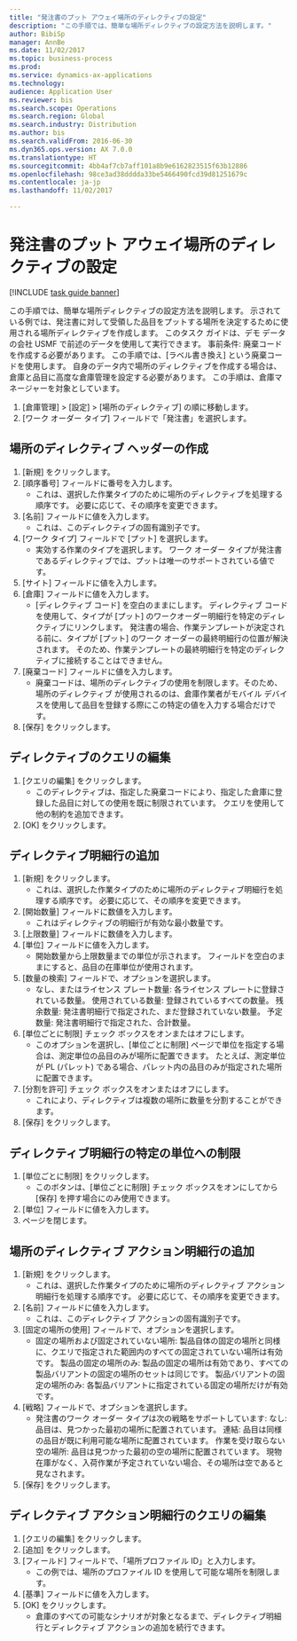 ```yaml
--- 
title: "発注書のプット アウェイ場所のディレクティブの設定"
description: "この手順では、簡単な場所ディレクティブの設定方法を説明します。"
author: BibiSp
manager: AnnBe
ms.date: 11/02/2017
ms.topic: business-process
ms.prod: 
ms.service: dynamics-ax-applications
ms.technology: 
audience: Application User
ms.reviewer: bis
ms.search.scope: Operations
ms.search.region: Global
ms.search.industry: Distribution
ms.author: bis
ms.search.validFrom: 2016-06-30
ms.dyn365.ops.version: AX 7.0.0
ms.translationtype: HT
ms.sourcegitcommit: 4bb4af7cb7aff101a8b9e6162823515f63b12886
ms.openlocfilehash: 98ce3ad38dddda33be5466490fcd39d81251679c
ms.contentlocale: ja-jp
ms.lasthandoff: 11/02/2017

---
```

# <a name="set-up-a-location-directive-for-purchase-order-put-away"></a>発注書のプット アウェイ場所のディレクティブの設定

[!INCLUDE [task guide banner](../../includes/task-guide-banner.md)]

この手順では、簡単な場所ディレクティブの設定方法を説明します。 示されている例では、発注書に対して受領した品目をプットする場所を決定するために使用される場所ディレクティブを作成します。 このタスク ガイドは、デモ データの会社 USMF で前述のデータを使用して実行できます。 事前条件: 廃棄コードを作成する必要があります。 この手順では、[ラベル書き換え] という廃棄コードを使用します。 自身のデータ内で場所のディレクティブを作成する場合は、倉庫と品目に高度な倉庫管理を設定する必要があります。  この手順は、倉庫マネージャーを対象としています。

1. [倉庫管理] > [設定] > [場所のディレクティブ] の順に移動します。
2. [ワーク オーダー タイプ] フィールドで「発注書」を選択します。

## <a name="create-a-location-directive-header"></a>場所のディレクティブ ヘッダーの作成
1. [新規] をクリックします。
2. [順序番号] フィールドに番号を入力します。
    * これは、選択した作業タイプのために場所のディレクティブを処理する順序です。 必要に応じて、その順序を変更できます。  
3. [名前] フィールドに値を入力します。
    * これは、このディレクティブの固有識別子です。  
4. [ワーク タイプ] フィールドで [プット] を選択します。
    * 実効する作業のタイプを選択します。 ワーク オーダー タイプが発注書であるディレクティブでは、プットは唯一のサポートされている値です。  
5. [サイト] フィールドに値を入力します。
6. [倉庫] フィールドに値を入力します。
    * [ディレクティブ コード] を空白のままにします。  ディレクティブ コードを使用して、タイプが [プット] のワークオーダー明細行を特定のディレクティブにリンクします。 発注書の場合、作業テンプレートが決定される前に、タイプが [プット] のワーク オーダーの最終明細行の位置が解決されます。 そのため、作業テンプレートの最終明細行を特定のディレクティブに接続することはできません。   
7. [廃棄コード] フィールドに値を入力します。
    * 廃棄コードは、場所のディレクティブの使用を制限します。そのため、場所のディレクティブ が使用されるのは、倉庫作業者がモバイル デバイスを使用して品目を登録する際にこの特定の値を入力する場合だけです。  
8. [保存] をクリックします。

## <a name="edit-the-query-for-directive"></a>ディレクティブのクエリの編集
1. [クエリの編集] をクリックします。
    * このディレクティブは、指定した廃棄コードにより、指定した倉庫に登録した品目に対しての使用を既に制限されています。 クエリを使用して他の制約を追加できます。  
2. [OK] をクリックします。

## <a name="add-directive-lines"></a>ディレクティブ明細行の追加
1. [新規] をクリックします。
    * これは、選択した作業タイプのために場所のディレクティブ明細行を処理する順序です。 必要に応じて、その順序を変更できます。  
2. [開始数量] フィールドに数値を入力します。
    * これはディレクティブの明細行が有効な最小数量です。  
3. [上限数量] フィールドに数値を入力します。
4. [単位] フィールドに値を入力します。
    * 開始数量から上限数量までの単位が示されます。 フィールドを空白のままにすると、品目の在庫単位が使用されます。  
5. [数量の検索] フィールドで、オプションを選択します。
    * なし、またはライセンス プレート数量: 各ライセンス プレートに登録されている数量。 使用されている数量: 登録されているすべての数量。 残余数量: 発注書明細行で指定された、まだ登録されていない数量。 予定数量: 発注書明細行で指定された、合計数量。  
6. [単位ごとに制限] チェック ボックスをオンまたはオフにします。
    * このオプションを選択し、[単位ごとに制限] ページで単位を指定する場合は、測定単位の品目のみが場所に配置できます。 たとえば、測定単位が PL (パレット) である場合、パレット内の品目のみが指定された場所に配置できます。  
7. [分割を許可] チェック ボックスをオンまたはオフにします。
    * これにより、ディレクティブは複数の場所に数量を分割することができます。  
8. [保存] をクリックします。

## <a name="restrict-the-directive-line-to-a-specific-unit"></a>ディレクティブ明細行の特定の単位への制限
1. [単位ごとに制限] をクリックします。
    * このボタンは、[単位ごとに制限] チェック ボックスをオンにしてから [保存] を押す場合にのみ使用できます。  
2. [単位] フィールドに値を入力します。
3. ページを閉じます。

## <a name="add-a-location-directive-action-line"></a>場所のディレクティブ アクション明細行の追加
1. [新規] をクリックします。
    * これは、選択した作業タイプのために場所のディレクティブ アクション明細行を処理する順序です。 必要に応じて、その順序を変更できます。  
2. [名前] フィールドに値を入力します。
    * これは、このディレクティブ アクションの固有識別子です。  
3. [固定の場所の使用] フィールドで、オプションを選択します。
    * 固定の場所および固定されていない場所: 製品自体の固定の場所と同様に、クエリで指定された範囲内のすべての固定されていない場所は有効です。  製品の固定の場所のみ: 製品の固定の場所は有効であり、すべての製品バリアントの固定の場所のセットは同じです。 製品バリアントの固定の場所のみ: 各製品バリアントに指定されている固定の場所だけが有効です。  
4. [戦略] フィールドで、オプションを選択します。
    * 発注書のワーク オーダー タイプは次の戦略をサポートしています: なし: 品目は、見つかった最初の場所に配置されています。 連結: 品目は同様の品目が既に利用可能な場所に配置されています。 作業を受け取らない空の場所: 品目は見つかった最初の空の場所に配置されています。 現物在庫がなく、入荷作業が予定されていない場合、その場所は空であると見なされます。  
5. [保存] をクリックします。

## <a name="edit-the-query-for-directive-action-line"></a>ディレクティブ アクション明細行のクエリの編集
1. [クエリの編集] をクリックします。
2. [追加] をクリックします。
3. [フィールド] フィールドで、「場所プロファイル ID」と入力します。
    * この例では、場所のプロファイル ID を使用して可能な場所を制限します。  
4. [基準] フィールドに値を入力します。
5. [OK] をクリックします。
    * 倉庫のすべての可能なシナリオが対象となるまで、ディレクティブ明細行とディレクティブ アクションの追加を続行できます。  


